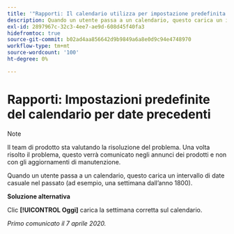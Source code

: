 ```yaml
---
title: '"Rapporti: Il calendario utilizza per impostazione predefinita date precedenti'
description: Quando un utente passa a un calendario, questo carica un intervallo di date casuale nel passato (ad esempio, una settimana dall’anno 1800).
exl-id: 2897967c-32c3-4ee7-ae9d-608d45f40fa3
hidefromtoc: true
source-git-commit: b02ad4aa856642d9b9849a6a8e0d9c94e4748970
workflow-type: tm+mt
source-wordcount: '100'
ht-degree: 0%

---
```


# Rapporti: Impostazioni predefinite del calendario per date precedenti

>[!NOTE]
>
>Il team di prodotto sta valutando la risoluzione del problema. Una volta risolto il problema, questo verrà comunicato negli annunci dei prodotti e non con gli aggiornamenti di manutenzione.

Quando un utente passa a un calendario, questo carica un intervallo di date casuale nel passato (ad esempio, una settimana dall’anno 1800).

**Soluzione alternativa**

Clic **[!UICONTROL Oggi]** carica la settimana corretta sul calendario.


_Primo comunicato il 7 aprile 2020._
